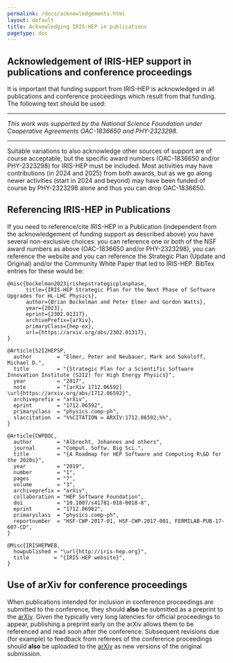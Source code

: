 ```yaml
---
permalink: /docs/acknowledgements.html
layout: default
title: Acknowledging IRIS-HEP in publications
pagetype: doc
---
```



## Acknowledgement of IRIS-HEP support in publications and conference proceedings

It is important that funding support from IRIS-HEP is acknowledged in all
publications and conference proceedings which result from that funding.
The following text should be used:

---

*This work was supported by the National Science Foundation under Cooperative Agreements OAC-1836650 and PHY-2323298.*

---

Suitable variations to also acknowledge other sources of support are of
course acceptable, but the specific award numbers (OAC-1836650 and/or PHY-2323298)
for IRIS-HEP must be included. Most activities may have contributions (in 2024 and
2025) from both awards, but as we go along newer activities (start in 2024 and beyond) may have been funded of course by PHY-2323298 alone and thus you can drop OAC-1836650.

## Referencing IRIS-HEP in Publications

If you need to reference/cite IRIS-HEP in a Publication (independent from the acknowledgement of funding
support as described above) you have several non-exclusive choices: you can reference one or both of the NSF award numbers
as above (OAC-1836650 and/or PHY-2323298), you can reference the website and you can reference the Strategic Plan (Update and Original) and/or
the Community White Paper that led to IRIS-HEP. BibTex entries for these would be:

```
@misc{bockelman2023irishepstrategicplanphase,
      title={IRIS-HEP Strategic Plan for the Next Phase of Software Upgrades for HL-LHC Physics}, 
      author={Brian Bockelman and Peter Elmer and Gordon Watts},
      year={2023},
      eprint={2302.01317},
      archivePrefix={arXiv},
      primaryClass={hep-ex},
      url={https://arxiv.org/abs/2302.01317}, 
}

@Article{S2I2HEPSP,
  author        = "Elmer, Peter and Neubauer, Mark and Sokoloff, Michael D.",
  title         = "{Strategic Plan for a Scientific Software Innovation Institute (S2I2) for High Energy Physics}",
  year          = "2017",
  note          = "[arXiv 1712.06592] \url{https://arxiv.org/abs/1712.06592}",
  archiveprefix = "arXiv",
  eprint        = "1712.06592",
  primaryclass  = "physics.comp-ph",
  slaccitation  = "%%CITATION = ARXIV:1712.06592;%%",
}

@Article{CWPDOC,
  author        = "Albrecht, Johannes and others",
  journal       = "Comput. Softw. Big Sci.",
  title         = "{A Roadmap for HEP Software and Computing R\&D for the 2020s}",
  year          = "2019",
  number        = "1",
  pages         = "7",
  volume        = "3",
  archiveprefix = "arXiv",
  collaboration = "HEP Software Foundation",
  doi           = "10.1007/s41781-018-0018-8",
  eprint        = "1712.06982",
  primaryclass  = "physics.comp-ph",
  reportnumber  = "HSF-CWP-2017-01, HSF-CWP-2017-001, FERMILAB-PUB-17-607-CD",
}

@Misc{IRISHEPWEB,
  howpublished = "\url{http://iris-hep.org}",
  title        = "{IRIS-HEP website}",
}
```

## Use of arXiv for conference proceedings

When publications intended for inclusion in conference proceedings are
submitted to the conference, they should **also** be submitted as a preprint
to the [arXiv](https://arxiv.org). Given the typically very long latencies for
official proceedings to appear, publishing a preprint early on the arXiv allows
them to be referenced and read soon after the conference. Subsequent
revisions due (for example) to feedback from referees of the conference
proceedings should **also** be uploaded to the [arXiv](https://arxiv.org) as
new versions of the original submission.



